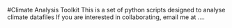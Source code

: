 #Climate Analysis Toolkit
This is a set of python scripts designed to analyse climate datafiles
If you are interested in collaborating, email me at  ....

